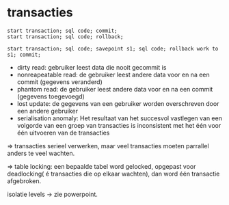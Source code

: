 # transacties 

    start transaction; sql code; commit;
    start transaction; sql code; rollback;

    start transaction; sql code; savepoint s1; sql code; rollback work to s1; commit;

* dirty read: gebruiker leest data die nooit gecommit is
* nonreapeatable read:  de gebruiker leest andere data voor en na een commit (gegevens veranderd)
* phantom read: de gebruiker leest andere data voor en na een commit (gegevens toegevoegd)
* lost update: de gegevens van een gebruiker worden overschreven door een andere gebruiker
* serialisation anomaly: Het resultaat van het succesvol vastlegen van een volgorde van een groep van transacties is inconsistent met het één voor één uitvoeren van de transacties

=> transacties serieel verwerken, maar veel transacties moeten parrallel anders te veel wachten. 

=> table locking: een bepaalde tabel word gelocked, opgepast voor deadlocking( é transacties die op elkaar wachten), dan word één transactie afgebroken.

isolatie levels -> zie powerpoint.


